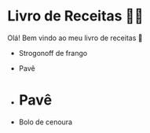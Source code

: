 # Livro de Receitas :man_cook:

Olá! Bem vindo ao meu livro de receitas :wave:

- Strogonoff de frango

- Pavê

- # Pavê

- Bolo de cenoura